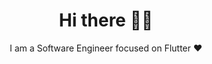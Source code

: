 <h1 align='center'>Hi there 👋🏻</h1>

<p align='center'>I am a Software Engineer focused on Flutter ❤️ </p>




